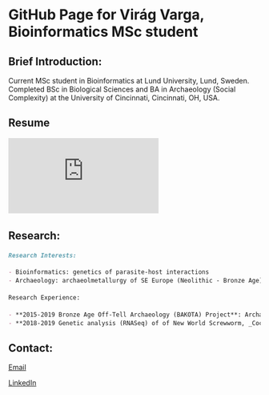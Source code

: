 # GitHub Page for Virág Varga, Bioinformatics MSc student

## Brief Introduction:

Current MSc student in Bioinformatics at Lund University, Lund, Sweden. Completed BSc in Biological Sciences and BA in Archaeology (Social Complexity) at the University of Cincinnati, Cincinnati, OH, USA. 

## Resume

![Current CV](https://github.com/V-Varga/V-Varga.github.io/blob/master/ProfileContent/V_Varga_resume_GitHub.pdf)

## Research: 

```markdown
Research Interests: 

- Bioinformatics: genetics of parasite-host interactions
- Archaeology: archaeolmetallurgy of SE Europe (Neolithic - Bronze Age), connections between trade routes and the movements of people

Research Experience: 

- **2015-2019 Bronze Age Off-Tell Archaeology (BAKOTA) Project**: Archaeological research project investigating Bronze Age social dynamics and structures in the Körös Rivers region in SE Hungary. My work on the project has included QGIS mapping of metal distributions, tracing and hypothesizing of trade routes, statistical analyses, and examinations of the possible social implications of metal ownership.
- **2018-2019 Genetic analysis (RNASeq) of of New World Screwworm, _Cochliomyia hominivorax_**: Bioinformatics research into the functions of genes at different life stages of _C. hominivorax_, with implications for targets for control of this pest. 

```

## Contact:

[Email](vi2505va-s@student.lu.se)

[LinkedIn](https://www.linkedin.com/in/virag-varga/)
